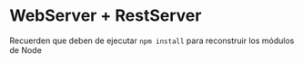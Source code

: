 # WebServer + RestServer

Recuerden que deben de ejecutar ```npm install```
para reconstruir los módulos de Node
